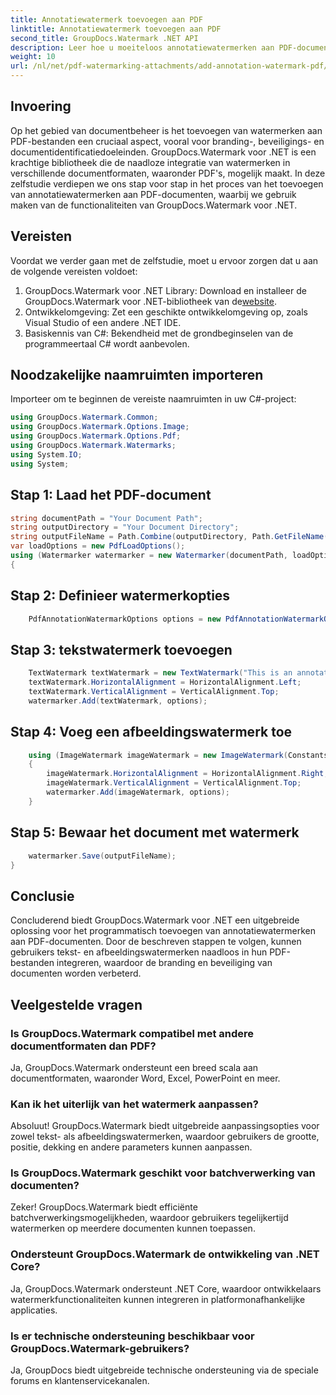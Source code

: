 ```yaml
---
title: Annotatiewatermerk toevoegen aan PDF
linktitle: Annotatiewatermerk toevoegen aan PDF
second_title: GroupDocs.Watermark .NET API
description: Leer hoe u moeiteloos annotatiewatermerken aan PDF-documenten kunt toevoegen met GroupDocs.Watermark voor .NET. Verbeter eenvoudig de branding en beveiliging van documenten.
weight: 10
url: /nl/net/pdf-watermarking-attachments/add-annotation-watermark-pdf/
---
```

## Invoering
Op het gebied van documentbeheer is het toevoegen van watermerken aan PDF-bestanden een cruciaal aspect, vooral voor branding-, beveiligings- en documentidentificatiedoeleinden. GroupDocs.Watermark voor .NET is een krachtige bibliotheek die de naadloze integratie van watermerken in verschillende documentformaten, waaronder PDF's, mogelijk maakt. In deze zelfstudie verdiepen we ons stap voor stap in het proces van het toevoegen van annotatiewatermerken aan PDF-documenten, waarbij we gebruik maken van de functionaliteiten van GroupDocs.Watermark voor .NET.
## Vereisten
Voordat we verder gaan met de zelfstudie, moet u ervoor zorgen dat u aan de volgende vereisten voldoet:
1.  GroupDocs.Watermark voor .NET Library: Download en installeer de GroupDocs.Watermark voor .NET-bibliotheek van de[website](https://releases.groupdocs.com/Watermark/net/).
2. Ontwikkelomgeving: Zet een geschikte ontwikkelomgeving op, zoals Visual Studio of een andere .NET IDE.
3. Basiskennis van C#: Bekendheid met de grondbeginselen van de programmeertaal C# wordt aanbevolen.

## Noodzakelijke naamruimten importeren
Importeer om te beginnen de vereiste naamruimten in uw C#-project:
```csharp
using GroupDocs.Watermark.Common;
using GroupDocs.Watermark.Options.Image;
using GroupDocs.Watermark.Options.Pdf;
using GroupDocs.Watermark.Watermarks;
using System.IO;
using System;
```
## Stap 1: Laad het PDF-document
```csharp
string documentPath = "Your Document Path";
string outputDirectory = "Your Document Directory";
string outputFileName = Path.Combine(outputDirectory, Path.GetFileName(documentPath));
var loadOptions = new PdfLoadOptions();
using (Watermarker watermarker = new Watermarker(documentPath, loadOptions))
{
```
## Stap 2: Definieer watermerkopties
```csharp
	PdfAnnotationWatermarkOptions options = new PdfAnnotationWatermarkOptions();
```
## Stap 3: tekstwatermerk toevoegen
```csharp
	TextWatermark textWatermark = new TextWatermark("This is an annotation watermark", new Font("Arial", 8));
	textWatermark.HorizontalAlignment = HorizontalAlignment.Left;
	textWatermark.VerticalAlignment = VerticalAlignment.Top;
	watermarker.Add(textWatermark, options);
```
## Stap 4: Voeg een afbeeldingswatermerk toe
```csharp
	using (ImageWatermark imageWatermark = new ImageWatermark(Constants.ProtectJpg))
	{
		imageWatermark.HorizontalAlignment = HorizontalAlignment.Right;
		imageWatermark.VerticalAlignment = VerticalAlignment.Top;
		watermarker.Add(imageWatermark, options);
	}
```
## Stap 5: Bewaar het document met watermerk
```csharp
	watermarker.Save(outputFileName);
}
```

## Conclusie
Concluderend biedt GroupDocs.Watermark voor .NET een uitgebreide oplossing voor het programmatisch toevoegen van annotatiewatermerken aan PDF-documenten. Door de beschreven stappen te volgen, kunnen gebruikers tekst- en afbeeldingswatermerken naadloos in hun PDF-bestanden integreren, waardoor de branding en beveiliging van documenten worden verbeterd.
## Veelgestelde vragen
### Is GroupDocs.Watermark compatibel met andere documentformaten dan PDF?
Ja, GroupDocs.Watermark ondersteunt een breed scala aan documentformaten, waaronder Word, Excel, PowerPoint en meer.
### Kan ik het uiterlijk van het watermerk aanpassen?
Absoluut! GroupDocs.Watermark biedt uitgebreide aanpassingsopties voor zowel tekst- als afbeeldingswatermerken, waardoor gebruikers de grootte, positie, dekking en andere parameters kunnen aanpassen.
### Is GroupDocs.Watermark geschikt voor batchverwerking van documenten?
Zeker! GroupDocs.Watermark biedt efficiënte batchverwerkingsmogelijkheden, waardoor gebruikers tegelijkertijd watermerken op meerdere documenten kunnen toepassen.
### Ondersteunt GroupDocs.Watermark de ontwikkeling van .NET Core?
Ja, GroupDocs.Watermark ondersteunt .NET Core, waardoor ontwikkelaars watermerkfunctionaliteiten kunnen integreren in platformonafhankelijke applicaties.
### Is er technische ondersteuning beschikbaar voor GroupDocs.Watermark-gebruikers?
Ja, GroupDocs biedt uitgebreide technische ondersteuning via de speciale forums en klantenservicekanalen.